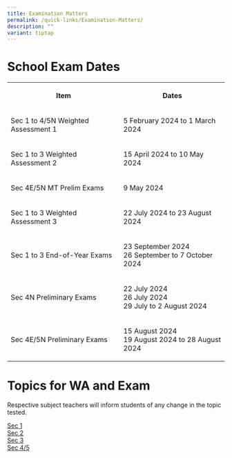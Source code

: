 ```yaml
---
title: Examination Matters
permalink: /quick-links/Examination-Matters/
description: ""
variant: tiptap
---
```

<h1>School Exam Dates</h1>
<table>
<tbody>
<tr>
<th rowspan="1" colspan="1">
<p>Item</p>
</th>
<th rowspan="1" colspan="1">
<p>Dates</p>
</th>
</tr>
<tr>
<td rowspan="1" colspan="1">
<p>Sec 1 to 4/5N Weighted Assessment 1</p>
</td>
<td rowspan="1" colspan="1">
<p>5 February 2024 to 1 March 2024</p>
</td>
</tr>
<tr>
<td rowspan="1" colspan="1">
<p>Sec 1 to 3 Weighted Assessment 2</p>
</td>
<td rowspan="1" colspan="1">
<p>15 April 2024 to 10 May 2024</p>
</td>
</tr>
<tr>
<td rowspan="1" colspan="1">
<p>Sec 4E/5N MT Prelim Exams</p>
</td>
<td rowspan="1" colspan="1">
<p>9 May 2024</p>
</td>
</tr>
<tr>
<td rowspan="1" colspan="1">
<p>Sec 1 to 3 Weighted Assessment 3</p>
</td>
<td rowspan="1" colspan="1">
<p>22 July 2024 to 23 August 2024</p>
</td>
</tr>
<tr>
<td rowspan="1" colspan="1">
<p>Sec 1 to 3 End-of-Year Exams</p>
</td>
<td rowspan="1" colspan="1">
<p>23 September 2024
<br>26 September to 7 October 2024</p>
</td>
</tr>
<tr>
<td rowspan="1" colspan="1">
<p>Sec 4N Preliminary Exams</p>
</td>
<td rowspan="1" colspan="1">
<p>22 July 2024
<br>26 July 2024
<br>29 July to 2 August 2024</p>
</td>
</tr>
<tr>
<td rowspan="1" colspan="1">
<p>Sec 4E/5N Preliminary Exams</p>
</td>
<td rowspan="1" colspan="1">
<p>15 August 2024
<br>19 August 2024 to 28 August 2024</p>
</td>
</tr>
</tbody>
</table>
<h1>Topics for WA and Exam</h1>
<p>Respective subject teachers will inform students of any change in the
topic tested.</p>
<p><a href="/files/Exam matters/Sec_1_Topics_tested_for_WA_and_exams_ab210324.pdf" rel="noopener noreferrer nofollow" target="_blank">Sec 1</a> 
<br><a href="/files/Exam matters/Sec_2_Topics_tested_for_WA_and_exams_ab210324.pdf" rel="noopener noreferrer nofollow" target="_blank">Sec 2</a> 
<br><a href="/files/Exam matters/Sec_3_Topics_tested_for_WA_and_exams_a220224.pdf" rel="noopener noreferrer nofollow" target="_blank">Sec 3</a> 
<br><a href="/files/Exam matters/Sec_4_5_Topics_tested_for_WA_and_exams_a220224.pdf" rel="noopener noreferrer nofollow" target="_blank">Sec 4/5</a>
</p>
<p></p>
<p>
<br>
</p>